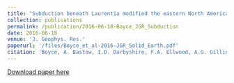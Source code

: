 ```yaml
---
title: "Subduction beneath Laurentia modified the eastern North American cratonic edge: Evidence from P wave and S wave tomography"
collection: publications
permalink: /publication/2016-06-18-Boyce_JGR_Subduction
date: 2016-06-18
venue: 'J. Geophys. Res.'
paperurl: '/files/Boyce_et_al-2016-JGR_Solid_Earth.pdf'
citation: 'Boyce, A. Bastow, I.D. Darbyshire, F.A. Ellwood, A.G. Gilligan, A. Levin, V. Menke, W. (2016), Subduction beneath Laurentia modified the eastern North American cratonic edge: Evidence from P wave and S wave tomography, J. Geophys. Res., 121 (7), 5013–5030. https://doi.org/10.1002/2016JB012838'
---
```


<a href='/files/Boyce_et_al-2016-JGR_Solid_Earth.pdf'>Download paper here</a>
